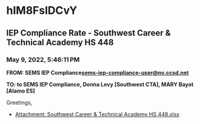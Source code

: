 # hIM8FslDCvY
## IEP Compliance Rate - Southwest Career & Technical Academy HS 448
### May 9, 2022, 5:46:11 PM
**FROM: SEMS IEP Compliance<sems-iep-compliance-user@nv.ccsd.net>**

**TO: to SEMS IEP Compliance, Donna Levy [Southwest CTA], MARY Bayot [Alamo ES]**


Greetings,  





* [Attachment: Southwest Career & Technical Academy HS 448.xlsx](hIM8FslDCvY-attachment-1.xlsx)
